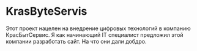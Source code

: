 # KrasByteServis
Этот проект нацелен на внедрение цифровых технологий в компанию КрасБытСервис. Я как начинающий IT специалист предложил этой компании разработать сайт. На что они дали добдро. 
